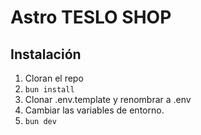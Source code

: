 # Astro TESLO SHOP

## Instalación

1. Cloran el repo
2. `bun install`
3. Clonar .env.template y renombrar a .env
4. Cambiar las variables de entorno.
5. `bun dev`
